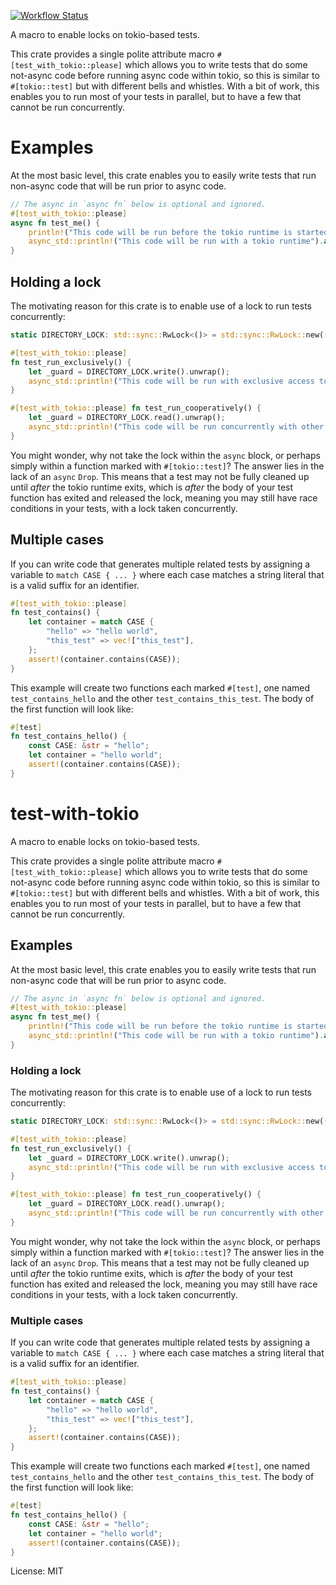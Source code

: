 [![Workflow Status](https://github.com/droundy/test-with-tokio/actions/workflows/rust.yml/badge.svg)](https://github.com/droundy/test-with-tokio/actions/workflows/rust.yml)

<!-- cargo-rdme start -->

A macro to enable locks on tokio-based tests.

This crate provides a single polite attribute macro
`#[test_with_tokio::please]` which allows you to write tests that do some
not-async code before running async code within tokio, so this is similar to
`#[tokio::test]` but with different bells and whistles. With a bit of work,
this enables you to run most of your tests in parallel, but to have a few
that cannot be run concurrently.

# Examples

At the most basic level, this crate enables you to easily write tests that
run non-async code that will be run prior to async code.
```rust
// The async in `async fn` below is optional and ignored.
#[test_with_tokio::please]
async fn test_me() {
    println!("This code will be run before the tokio runtime is started.");
    async_std::println!("This code will be run with a tokio runtime").await;
}
```
## Holding a lock
The motivating reason for this crate is to enable use of a lock to run tests
concurrently:
```rust
static DIRECTORY_LOCK: std::sync::RwLock<()> = std::sync::RwLock::new(());

#[test_with_tokio::please]
fn test_run_exclusively() {
    let _guard = DIRECTORY_LOCK.write().unwrap();
    async_std::println!("This code will be run with exclusive access to the directory.").await;
}

#[test_with_tokio::please] fn test_run_cooperatively() {
    let _guard = DIRECTORY_LOCK.read().unwrap();
    async_std::println!("This code will be run concurrently with other cooperative tests..").await;
}
```
You might wonder, why not take the lock within the `async` block, or perhaps
simply within a function marked with `#[tokio::test]`? The answer lies in
the lack of an `async` `Drop`.  This means that a test may not be fully
cleaned up until *after*  the tokio runtime exits, which is *after* the body
of your test function has exited and released the lock, meaning you may
still have race conditions in your tests, with a lock taken concurrently.

## Multiple cases

If you can write code that generates multiple related tests by assigning a
variable to `match CASE { ... }` where each case matches a string literal
that is a valid suffix for an identifier.
```rust
#[test_with_tokio::please]
fn test_contains() {
    let container = match CASE {
        "hello" => "hello world",
        "this_test" => vec!["this_test"],
    };
    assert!(container.contains(CASE));
}
```
This example will create two functions each marked `#[test]`, one named
`test_contains_hello` and the other `test_contains_this_test`.  The body of
the first function will look like:
```rust
#[test]
fn test_contains_hello() {
    const CASE: &str = "hello";
    let container = "hello world";
    assert!(container.contains(CASE));
}
```

<!-- cargo-rdme end -->

# test-with-tokio

A macro to enable locks on tokio-based tests.

This crate provides a single polite attribute macro
`#[test_with_tokio::please]` which allows you to write tests that do some
not-async code before running async code within tokio, so this is similar to
`#[tokio::test]` but with different bells and whistles. With a bit of work,
this enables you to run most of your tests in parallel, but to have a few
that cannot be run concurrently.

## Examples

At the most basic level, this crate enables you to easily write tests that
run non-async code that will be run prior to async code.
```rust
// The async in `async fn` below is optional and ignored.
#[test_with_tokio::please]
async fn test_me() {
    println!("This code will be run before the tokio runtime is started.");
    async_std::println!("This code will be run with a tokio runtime").await;
}
```
### Holding a lock
The motivating reason for this crate is to enable use of a lock to run tests
concurrently:
```rust
static DIRECTORY_LOCK: std::sync::RwLock<()> = std::sync::RwLock::new(());

#[test_with_tokio::please]
fn test_run_exclusively() {
    let _guard = DIRECTORY_LOCK.write().unwrap();
    async_std::println!("This code will be run with exclusive access to the directory.").await;
}

#[test_with_tokio::please] fn test_run_cooperatively() {
    let _guard = DIRECTORY_LOCK.read().unwrap();
    async_std::println!("This code will be run concurrently with other cooperative tests..").await;
}
```
You might wonder, why not take the lock within the `async` block, or perhaps
simply within a function marked with `#[tokio::test]`? The answer lies in
the lack of an `async` `Drop`.  This means that a test may not be fully
cleaned up until *after*  the tokio runtime exits, which is *after* the body
of your test function has exited and released the lock, meaning you may
still have race conditions in your tests, with a lock taken concurrently.

### Multiple cases

If you can write code that generates multiple related tests by assigning a
variable to `match CASE { ... }` where each case matches a string literal
that is a valid suffix for an identifier.
```rust
#[test_with_tokio::please]
fn test_contains() {
    let container = match CASE {
        "hello" => "hello world",
        "this_test" => vec!["this_test"],
    };
    assert!(container.contains(CASE));
}
```
This example will create two functions each marked `#[test]`, one named
`test_contains_hello` and the other `test_contains_this_test`.  The body of
the first function will look like:
```rust
#[test]
fn test_contains_hello() {
    const CASE: &str = "hello";
    let container = "hello world";
    assert!(container.contains(CASE));
}
```


License: MIT
